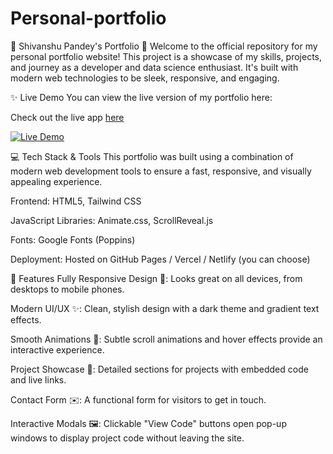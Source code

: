 # Personal-portfolio


🚀 Shivanshu Pandey's Portfolio 🚀
Welcome to the official repository for my personal portfolio website! This project is a showcase of my skills, projects, and journey as a developer and data science enthusiast. It's built with modern web technologies to be sleek, responsive, and engaging.

✨ Live Demo
You can view the live version of my portfolio here:

Check out the live app [here](https://shiv-personal-portfolio.netlify.app/)

[![Live Demo](https://img.shields.io/badge/Live-App-blue)](https://shiv-personal-portfolio.netlify.app/)


💻 Tech Stack & Tools
This portfolio was built using a combination of modern web development tools to ensure a fast, responsive, and visually appealing experience.

Frontend: HTML5, Tailwind CSS

JavaScript Libraries: Animate.css, ScrollReveal.js

Fonts: Google Fonts (Poppins)

Deployment: Hosted on GitHub Pages / Vercel / Netlify (you can choose)

🌟 Features
Fully Responsive Design 📱: Looks great on all devices, from desktops to mobile phones.

Modern UI/UX ✨: Clean, stylish design with a dark theme and gradient text effects.

Smooth Animations 💨: Subtle scroll animations and hover effects provide an interactive experience.

Project Showcase 📁: Detailed sections for projects with embedded code and live links.

Contact Form ✉️: A functional form for visitors to get in touch.

Interactive Modals 🖼️: Clickable "View Code" buttons open pop-up windows to display project code without leaving the site.
